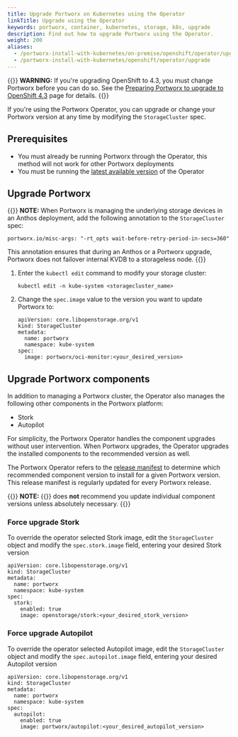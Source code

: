 ```yaml
---
title: Upgrade Portworx on Kubernetes using the Operator
linkTitle: Upgrade using the Operator
keywords: portworx, container, kubernetes, storage, k8s, upgrade
description: Find out how to upgrade Portworx using the Operator.
weight: 200
aliases:
  - /portworx-install-with-kubernetes/on-premise/openshift/operator/upgrade/
  - /portworx-install-with-kubernetes/openshift/operator/upgrade
---
```


{{<info>}}
**WARNING:** If you're upgrading OpenShift to 4.3, you must change Portworx before you can do so. See the [Preparing Portworx to upgrade to OpenShift 4.3](/portworx-install-with-kubernetes/openshift/operator/openshift-upgrade) page for details.
{{</info>}}

If you're using the Portworx Operator, you can upgrade or change your Portworx version at any time by modifying the `StorageCluster` spec.

## Prerequisites

* You must already be running Portworx through the Operator, this method will not work for other Portworx deployments
* You must be running the [latest available version](https://github.com/libopenstorage/operator/releases) of the Operator

## Upgrade Portworx

{{<info>}}
  **NOTE:** When Portworx is managing the underlying storage devices in an Anthos deployment, add the following annotation to the `StorageCluster` spec:

  ```text
  portworx.io/misc-args: "-rt_opts wait-before-retry-period-in-secs=360"
  ```

  This annotation ensures that during an Anthos or a Portworx upgrade, Portworx does not failover internal KVDB to a storageless node. 
{{</info>}}

1. Enter the `kubectl edit` command to modify your storage cluster:

      ```text
      kubectl edit -n kube-system <storagecluster_name>
      ```

2. Change the `spec.image` value to the version you want to update Portworx to:

      ```text
      apiVersion: core.libopenstorage.org/v1
      kind: StorageCluster
      metadata:
        name: portworx
        namespace: kube-system
      spec:
        image: portworx/oci-monitor:<your_desired_version>
      ```

## Upgrade Portworx components

In addition to managing a Portworx cluster, the Operator also manages the following other components in the Portworx platform:

- Stork
- Autopilot

For simplicity, the Portworx Operator handles the component upgrades without user intervention. When Portworx upgrades, the Operator upgrades the installed components to the recommended version as well.

The Portworx Operator refers to the [release manifest](https://install.portworx.com/version) to determine which recommended component version to install for a given Portworx version. This release manifest is regularly updated for
every Portworx release.

{{<info>}}
**NOTE:** {{<companyName>}} does __not__ recommend you update individual component versions unless absolutely necessary.
{{</info>}}

### Force upgrade Stork

To override the operator selected Stork image, edit the `StorageCluster` object and
modify the `spec.stork.image` field, entering your desired Stork version

```text
apiVersion: core.libopenstorage.org/v1
kind: StorageCluster
metadata:
  name: portworx
  namespace: kube-system
spec:
  stork:
    enabled: true
    image: openstorage/stork:<your_desired_stork_version>
```

### Force upgrade Autopilot

To override the operator selected Autopilot image, edit the `StorageCluster` object and
modify the `spec.autopilot.image` field, entering your desired Autopilot version

```text
apiVersion: core.libopenstorage.org/v1
kind: StorageCluster
metadata:
  name: portworx
  namespace: kube-system
spec:
  autopilot:
    enabled: true
    image: portworx/autopilot:<your_desired_autopilot_version>
```
